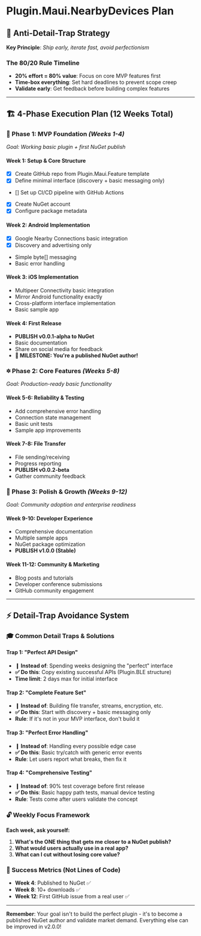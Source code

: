 # Plugin.Maui.NearbyDevices Plan

## 📝 Anti-Detail-Trap Strategy

**Key Principle**: _Ship early, iterate fast, avoid perfectionism_

### The 80/20 Rule Timeline

-   **20% effort = 80% value**: Focus on core MVP features first
-   **Time-box everything**: Set hard deadlines to prevent scope creep
-   **Validate early**: Get feedback before building complex features

---

## 🏗 4-Phase Execution Plan (12 Weeks Total)

### 👀 Phase 1: MVP Foundation _(Weeks 1-4)_

_Goal: Working basic plugin + first NuGet publish_

#### Week 1: Setup & Core Structure

- [x] Create GitHub repo from Plugin.Maui.Feature template
- [x] Define minimal interface (discovery + basic messaging only)
- []  Set up CI/CD pipeline with GitHub Actions
- [x] Create NuGet account
- [x] Configure package metadata

#### Week 2: Android Implementation

- [x] Google Nearby Connections basic integration
- [x] Discovery and advertising only
-   Simple byte[] messaging
-   Basic error handling

#### Week 3: iOS Implementation

-   Multipeer Connectivity basic integration
-   Mirror Android functionality exactly
-   Cross-platform interface implementation
-   Basic sample app

#### Week 4: First Release

-   **PUBLISH v0.0.1-alpha to NuGet**
-   Basic documentation
-   Share on social media for feedback
-   **🎡 MILESTONE: You're a published NuGet author!**

### 🔯 Phase 2: Core Features _(Weeks 5-8)_

_Goal: Production-ready basic functionality_

#### Week 5-6: Reliability & Testing

-   Add comprehensive error handling
-   Connection state management
-   Basic unit tests
-   Sample app improvements

#### Week 7-8: File Transfer

-   File sending/receiving
-   Progress reporting
-   **PUBLISH v0.0.2-beta**
-   Gather community feedback

### 👀 Phase 3: Polish & Growth _(Weeks 9-12)_

_Goal: Community adoption and enterprise readiness_

#### Week 9-10: Developer Experience

-   Comprehensive documentation
-   Multiple sample apps
-   NuGet package optimization
-   **PUBLISH v1.0.0 (Stable)**

#### Week 11-12: Community & Marketing

-   Blog posts and tutorials
-   Developer conference submissions
-   GitHub community engagement

---

## ⚡ Detail-Trap Avoidance System

### 🎓 Common Detail Traps & Solutions

#### Trap 1: "Perfect API Design"

-   **❙ Instead of**: Spending weeks designing the "perfect" interface
-   **✅ Do this**: Copy existing successful APIs (Plugin.BLE structure)
-   **Time limit**: 2 days max for initial interface

#### Trap 2: "Complete Feature Set"

-   **❙ Instead of**: Building file transfer, streams, encryption, etc.
-   **✅ Do this**: Start with discovery + basic messaging only
-   **Rule**: If it's not in your MVP interface, don't build it

#### Trap 3: "Perfect Error Handling"

-   **❙ Instead of**: Handling every possible edge case
-   **✅ Do this**: Basic try/catch with generic error events
-   **Rule**: Let users report what breaks, then fix it

#### Trap 4: "Comprehensive Testing"

-   **❙ Instead of**: 90% test coverage before first release
-   **✅ Do this**: Basic happy path tests, manual device testing
-   **Rule**: Tests come after users validate the concept

### 🔓 Weekly Focus Framework

**Each week, ask yourself:**

1. **What's the ONE thing that gets me closer to a NuGet publish?**
2. **What would users actually use in a real app?**
3. **What can I cut without losing core value?**

### 📝 Success Metrics (Not Lines of Code)

-   **Week 4**: Published to NuGet ✅
-   **Week 8**: 10+ downloads ✅
-   **Week 12**: First GitHub issue from a real user ✅

---

**Remember**: Your goal isn't to build the perfect plugin - it's to become a published NuGet author and validate market demand. Everything else can be improved in v2.0.0!
